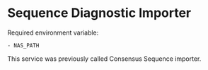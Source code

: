 # Sequence Diagnostic Importer

Required environment variable:

```
- NAS_PATH
```

This service was previously called Consensus Sequence importer.